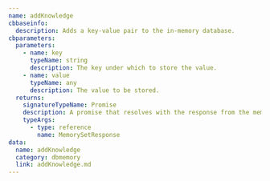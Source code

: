 ```yaml
---
name: addKnowledge
cbbaseinfo:
  description: Adds a key-value pair to the in-memory database.
cbparameters:
  parameters:
    - name: key
      typeName: string
      description: The key under which to store the value.
    - name: value
      typeName: any
      description: The value to be stored.
  returns:
    signatureTypeName: Promise
    description: A promise that resolves with the response from the memory set event.
    typeArgs:
      - type: reference
        name: MemorySetResponse
data:
  name: addKnowledge
  category: dbmemory
  link: addKnowledge.md
---
```

<CBBaseInfo/> 
 <CBParameters/>